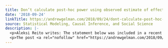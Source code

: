 ```yaml
---
title: Don’t calculate post-hoc power using observed estimate of effect size
date: '2018-09-24'
linkTitle: https://andrewgelman.com/2018/09/24/dont-calculate-post-hoc-power-using-observed-estimate-effect-size/
source: Statistical Modeling, Causal Inference, and Social Science
description: |-
  <p>Aleksi Reito writes: The statement below was included in a recent issue of Annals of Surgery: But, as 80% power is difficult to achieve in surgical studies, we argue that the CONSORT and STROBE guidelines should be modified to include the disclosure of power&#8212;even if less than 80%&#8212;with the given sample size and effect size [&#8230;]</p>
  <p>The post <a rel="nofollow" href="https://andrewgelman.com/2018/09/24/dont-calculate-post-hoc-power-using-observed-estimate-effect-size/">Don&#82
---
```

